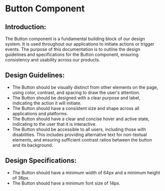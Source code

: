# Button Component

## Introduction:
The Button component is a fundamental building block of our design system. It is used throughout our applications to initiate actions or trigger events. The purpose of this documentation is to outline the design guidelines and specifications for the Button component, ensuring consistency and usability across our products.

## Design Guidelines:

- The Button should be visually distinct from other elements on the page, using color, contrast, and spacing to draw the user's attention.
- The Button should be designed with a clear purpose and label, indicating the action it will initiate.
- The Button should have a consistent size and shape across all applications and platforms.
- The Button should have a clear and concise hover and active state, indicating to the user that it is interactive.
- The Button should be accessible to all users, including those with disabilities. This includes providing alternative text for non-textual elements, and ensuring sufficient contrast ratios between the button and its background.
## Design Specifications:

- The Button should have a minimum width of 64px and a minimum height of 36px.
- The Button should have a minimum font size of 14px.